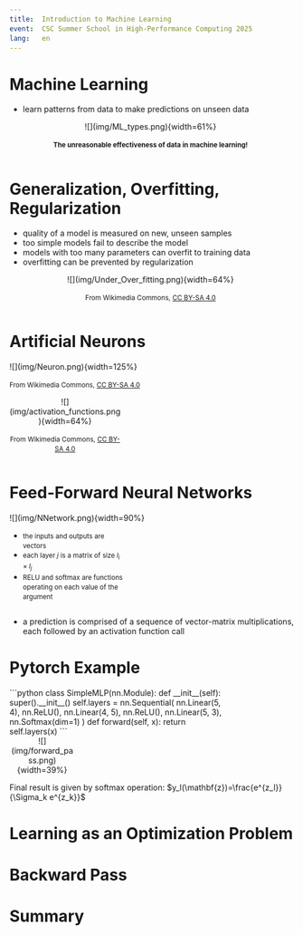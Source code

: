 ```yaml
---
title:  Introduction to Machine Learning
event:  CSC Summer School in High-Performance Computing 2025
lang:   en
---
```



# Machine Learning

- learn patterns from data to make predictions on unseen data

<div class="column"  style="width:99%; text-align: center;">
  ![](img/ML_types.png){width=61%}
  
  <small>**The unreasonable effectiveness of data in machine learning!**</small>
</div>



# Generalization, Overfitting, Regularization

- quality of a model is measured on new, unseen samples
- too simple models fail to describe the model
- models with too many parameters can overfit to training data
- overfitting can be prevented by regularization

<div class="column"  style="width:99%; text-align: center;">
  ![](img/Under_Over_fitting.png){width=64%}

  <small>From Wikimedia Commons, [CC BY-SA 4.0](https://creativecommons.org/licenses/by-sa/4.0/)</small>
</div>

# Artificial Neurons

<div class="column"  style="width:57%">
  ![](img/Neuron.png){width=125%}

  <small>From Wikimedia Commons, [CC BY-SA 4.0](https://creativecommons.org/licenses/by-sa/4.0/)</small>

</div>
<div class="column"  style="width:39%; text-align: center;">
  ![](img/activation_functions.png){width=64%}

  <small>From Wikimedia Commons, [CC BY-SA 4.0](https://creativecommons.org/licenses/by-sa/4.0/)</small>
</div>


# Feed-Forward Neural Networks

<div class="column"  style="width:58%">
  ![](img/NNetwork.png){width=90%}
</div>

<div class="column"  style="width:40%">

  - <small>the inputs and outputs are vectors </small>
  - <small>each layer $j$ is a matrix of size $l_{i}\times l_j$</small>
  - <small>RELU and softmax are functions operating on each value of the argument</small>

</div>

  - a prediction is comprised of a sequence of vector-matrix multiplications, each followed by an activation function call

    
# Pytorch Example
 
<div class="column"  style="width:75%">
```python
class SimpleMLP(nn.Module):
    def __init__(self):
        super().__init__()
        self.layers = nn.Sequential(
            nn.Linear(5, 4),
            nn.ReLU(),
            nn.Linear(4, 5),
            nn.ReLU(),
            nn.Linear(5, 3),
            nn.Softmax(dim=1)
        )
    def forward(self, x):
        return self.layers(x)
```
</div>

<div class="column"  style="width:23%; text-align: center;">
![](img/forward_pass.png){width=39%}
</div>

Final result is given by softmax operation: $y_l(\mathbf{z})=\frac{e^{z_l}}{\Sigma_k e^{z_k}}$

# Learning as an Optimization Problem

# Backward Pass


# Summary
